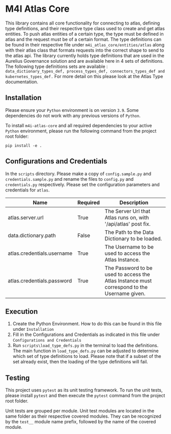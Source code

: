 # M4I Atlas Core
This library contains all core functionality for connecting to atlas, defining type definitions, and their respective type class used to create and get atlas entities.
To push atlas entities of a certain type, the type must be defined in atlas and the request must be of a certain format. 
The type definitions can be found in their respective file under ``m4i_atlas_core/entities/atlas`` along with their atlas class that formats requests into the correct shape to send to the atlas api. 
The library currently holds type definitions that are used in the Aurelius Governance solution and are available here in 4 sets of definitions.
The following type definitions sets are available :
``
data_dictionary_types_def, process_types_def, connectors_types_def and kubernetes_types_def.
``
For more detail on this please look at the Atlas Type documentation.


## Installation

Please ensure your `Python` environment is on version `3.9`. Some dependencies do not work with any previous versions of `Python`.

To install `m4i-atlas-core` and all required dependencies to your active `Python` environment, please run the following command from the project root folder:

```
pip install -e .
```

## Configurations and Credentials
In the `scripts` directory.
Please make a copy of `config.sample.py` and `credentials.sample.py` and rename the files to `config.py` and `credentials.py` respectively.
Please set the configuration parameters and credentials for `atlas`.

| Name | Required | Description | 
|---|---|---|
| atlas.server.url | True |  The Server Url that Atlas runs on, with '/api/atlas' post fix. | 
| data.dictionary.path | False | The Path to the Data Dictionary to be loaded.| 
| atlas.credentials.username | True | The Username to be used to access the Atlas Instance. | 
| atlas.credentials.password | True |The Password to be used to access the Atlas Instance must correspond to the Username given. | 


## Execution
1. Create the Python Environment. How to do this can be found in this file under `Installation` 
2. Fill in the Configurations and Credentials as indicated in this file under `Configurations and Credentials` 
3. Run `scripts\load_type_defs.py` in the terminal to load the definitions.
The main function in `load_type_defs.py` can be adjusted to determine which set of type definitions to load.
Please note that if a subset of the set already exist, then the loading of the type definitions will fail. 

## Testing

This project uses `pytest` as its unit testing framework.
To run the unit tests, please install `pytest` and then execute the `pytest` command from the project root folder.

Unit tests are grouped per module.
Unit test modules are located in the same folder as their respective covered modules.
They can be recognized by the `test__` module name prefix, followed by the name of the covered module.




